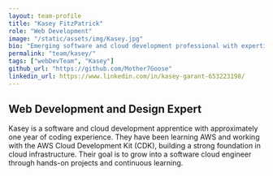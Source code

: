 ```yaml
---
layout: team-profile
title: "Kasey FitzPatrick"
role: "Web Development"
image: "/static/assets/img/Kasey.jpg"
bio: "Emerging software and cloud development professional with expertise in AWS, coding, and front-end web design."
permalink: "team/kasey/"
tags: ["webDevTeam", "Kasey"]
github_url: "https://github.com/Mother7Goose"
linkedin_url: https://www.linkedin.com/in/kasey-garant-653223198/
---
```




## **Web Development and Design Expert**

Kasey is a software and cloud development apprentice with approximately one year of coding experience. They have been learning AWS and working with the AWS Cloud Development Kit (CDK), building a strong foundation in cloud infrastructure. Their goal is to grow into a software cloud engineer through hands-on projects and continuous learning.

